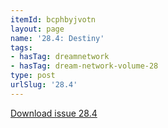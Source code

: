 ```yaml
---
itemId: bcphbyjvotn
layout: page
name: '28.4: Destiny'
tags:
- hasTag: dreamnetwork
- hasTag: dream-network-volume-28
type: post
urlSlug: '28.4'
---
```

<a href="../files/pdfs/Volume_28/28.4_destiny.pdf" download="">Download issue 28.4</a>